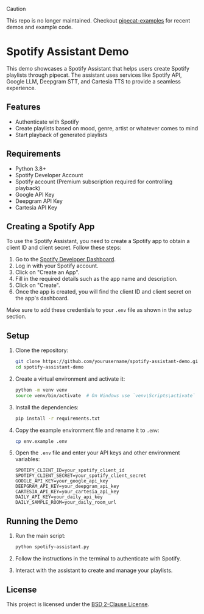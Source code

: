 > [!CAUTION]
> This repo is no longer maintained. Checkout [pipecat-examples](https://github.com/pipecat-ai/pipecat-examples) for recent demos and example code.

# Spotify Assistant Demo

This demo showcases a Spotify Assistant that helps users create Spotify playlists through pipecat.
The assistant uses services like Spotify API, Google LLM, Deepgram STT, and Cartesia TTS to provide a seamless experience.

## Features

- Authenticate with Spotify
- Create playlists based on mood, genre, artist or whatever comes to mind
- Start playback of generated playlists

## Requirements

- Python 3.8+
- Spotify Developer Account
- Spotify account (Premium subscription required for controlling playback)
- Google API Key
- Deepgram API Key
- Cartesia API Key

## Creating a Spotify App

To use the Spotify Assistant, you need to create a Spotify app to obtain a client ID and client secret. Follow these steps:

1. Go to the [Spotify Developer Dashboard](https://developer.spotify.com/dashboard/applications).
2. Log in with your Spotify account.
3. Click on "Create an App".
4. Fill in the required details such as the app name and description.
5. Click on "Create".
6. Once the app is created, you will find the client ID and client secret on the app's dashboard.

Make sure to add these credentials to your `.env` file as shown in the setup section.

## Setup

1. Clone the repository:

   ```sh
   git clone https://github.com/yourusername/spotify-assistant-demo.git
   cd spotify-assistant-demo
   ```

2. Create a virtual environment and activate it:

   ```sh
   python -m venv venv
   source venv/bin/activate  # On Windows use `venv\Scripts\activate`
   ```

3. Install the dependencies:

   ```sh
   pip install -r requirements.txt
   ```

4. Copy the example environment file and rename it to `.env`:

   ```sh
   cp env.example .env
   ```

5. Open the `.env` file and enter your API keys and other environment variables:

   ```env
   SPOTIFY_CLIENT_ID=your_spotify_client_id
   SPOTIFY_CLIENT_SECRET=your_spotify_client_secret
   GOOGLE_API_KEY=your_google_api_key
   DEEPGRAM_API_KEY=your_deepgram_api_key
   CARTESIA_API_KEY=your_cartesia_api_key
   DAILY_API_KEY=your_daily_api_key
   DAILY_SAMPLE_ROOM=your_daily_room_url
   ```

## Running the Demo

1. Run the main script:

   ```sh
   python spotify-assistant.py
   ```

2. Follow the instructions in the terminal to authenticate with Spotify.

3. Interact with the assistant to create and manage your playlists.

## License

This project is licensed under the [BSD 2-Clause License](./LICENSE).
